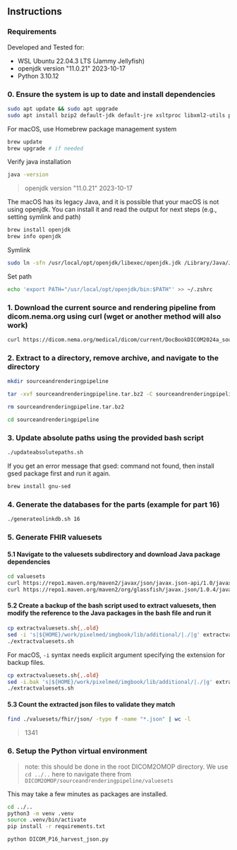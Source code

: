 ## Instructions

### Requirements

Developed and Tested for:
- WSL Ubuntu 22.04.3 LTS (Jammy Jellyfish)
- openjdk version "11.0.21" 2023-10-17
- Python 3.10.12

### 0. Ensure the system is up to date and install dependencies

```bash
sudo apt update && sudo apt upgrade
sudo apt install bzip2 default-jdk default-jre xsltproc libxml2-utils python3-pip python3.10-venv
```
For macOS, use Homebrew package management system
```bash
brew update
brew upgrade # if needed
```

Verify java installation

```bash
java -version
```
> openjdk version "11.0.21" 2023-10-17

The macOS has its legacy Java, and it is possible that your macOS is not using openjdk. You can install it and read the output for next steps (e.g., setting symlink and path)
```bash
brew install openjdk
brew info openjdk
```
Symlink
```bash
sudo ln -sfn /usr/local/opt/openjdk/libexec/openjdk.jdk /Library/Java/JavaVirtualMachines/openjdk.jdk
```
Set path
```bash
echo 'export PATH="/usr/local/opt/openjdk/bin:$PATH"' >> ~/.zshrc
```

### 1. Download the current source and rendering pipeline from dicom.nema.org using curl (wget or another method will also work)

```bash
curl https://dicom.nema.org/medical/dicom/current/DocBookDICOM2024a_sourceandrenderingpipeline_20240120075929.tar.bz2 --output sourceandrenderingpipeline.tar.bz2
```

### 2. Extract to a directory, remove archive, and navigate to the directory

```bash
mkdir sourceandrenderingpipeline 

tar -xvf sourceandrenderingpipeline.tar.bz2 -C sourceandrenderingpipeline

rm sourceandrenderingpipeline.tar.bz2

cd sourceandrenderingpipeline
```

### 3. Update absolute paths using the provided bash script

```bash
./updateabsolutepaths.sh
```

If you get an error message that gsed: command not found, then install gsed package first and run it again.
```bash
brew install gnu-sed
```

### 4. Generate the databases for the parts (example for part 16)

```bash
./generateolinkdb.sh 16
```
### 5. Generate FHIR valuesets

#### 5.1 Navigate to the valuesets subdirectory and download Java package dependencies

```bash
cd valuesets
curl https://repo1.maven.org/maven2/javax/json/javax.json-api/1.0/javax.json-api-1.0.jar --output javax.json-api-1.0.jar
curl https://repo1.maven.org/maven2/org/glassfish/javax.json/1.0.4/javax.json-1.0.4.jar --output javax.json-1.0.4.jar
```

#### 5.2 Create a backup of the bash script used to extract valuesets, then modify the reference to the Java packages in the bash file and run it

```bash
cp extractvaluesets.sh{,.old}
sed -i 's|${HOME}/work/pixelmed/imgbook/lib/additional/|./|g' extractvaluesets.sh
./extractvaluesets.sh
```

For macOS, `-i` syntax needs explicit argument specifying the extension for backup files.
```bash
cp extractvaluesets.sh{,.old}
sed -i.bak 's|${HOME}/work/pixelmed/imgbook/lib/additional/|./|g' extractvaluesets.sh
./extractvaluesets.sh
```

#### 5.3 Count the extracted json files to validate they match

```bash
find ./valuesets/fhir/json/ -type f -name "*.json" | wc -l
```
>1341

### 6. Setup the Python virtual environment

> note: this should be done in the root DICOM2OMOP directory. We use `cd ../..` here to navigate there from `DICOM2OMOP/sourceandrenderingpipeline/valuesets`

This may take a few minutes as packages are installed.

```bash
cd ../..
python3 -m venv .venv
source .venv/bin/activate
pip install -r requirements.txt
```

```bash
python DICOM_P16_harvest_json.py
```